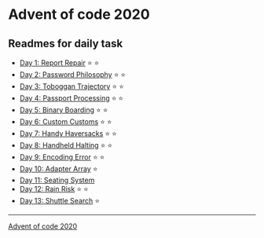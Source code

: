 # Advent of code 2020

## Readmes for daily task

- [Day 1: Report Repair](01-day-one/README.md) :star: :star:
- [Day 2: Password Philosophy](02-day-two/README.md) :star: :star:
- [Day 3: Toboggan Trajectory](03-day-three/README.md) :star: :star:
- [Day 4: Passport Processing](04-day-four/README.md) :star: :star:
- [Day 5: Binary Boarding](05-day-five/README.md) :star: :star:
- [Day 6: Custom Customs](06-day-six/README.md) :star: :star:
- [Day 7: Handy Haversacks](07-day-seven/README.md) :star: :star:
- [Day 8: Handheld Halting](08-day-eight/README.md) :star: :star:
- [Day 9: Encoding Error](09-day-nine/README.md) :star: :star:
- [Day 10: Adapter Array](10-day-ten/README.md) :star:
- [Day 11: Seating System](11-day-eleven/README.md) 
- [Day 12: Rain Risk](12-day-twelve/README.md) :star: :star:
- [Day 13: Shuttle Search](13-day-thirteen/README.md) :star:

---

[Advent of code 2020](http://adventofcode.com/2020)
